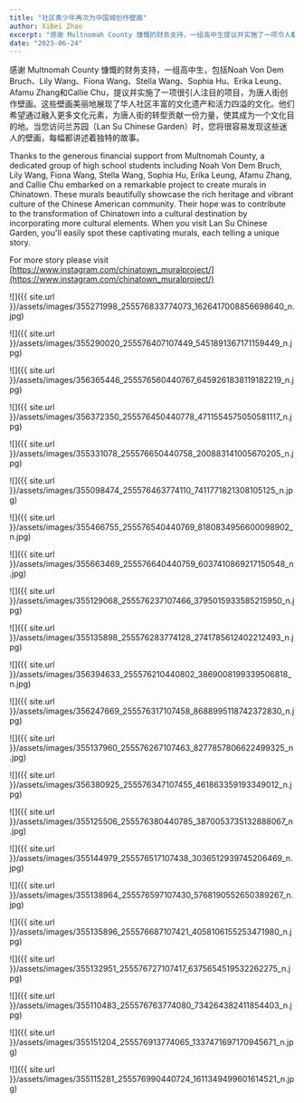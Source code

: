 ```yaml
---
title: "社区青少年再次为中国城创作壁画"
author: XiBei Zhao
excerpt: "感谢 Multnomah County 慷慨的财务支持，一组高中生提议并实施了一项令人瞩目的项目，为唐人街创作壁画。这些壁画美丽地展现了华人社区丰富的文化遗产和活力四溢的文化。他们希望通过融入更多文化元素，为唐人街的转型贡献一份力量，使其成为一个文化目的地。当您访问兰苏园（Lan Su Chinese Garden）时，您将很容易发现这些迷人的壁画，每幅都讲述着独特的故事。"
date: "2023-06-24"
---
```


感谢 Multnomah County 慷慨的财务支持，一组高中生，包括Noah Von Dem Bruch、Lily Wang、Fiona Wang、Stella Wang、Sophia Hu、Erika Leung、Afamu Zhang和Callie Chu，提议并实施了一项很引人注目的项目，为唐人街创作壁画。这些壁画美丽地展现了华人社区丰富的文化遗产和活力四溢的文化。他们希望通过融入更多文化元素，为唐人街的转型贡献一份力量，使其成为一个文化目的地。当您访问兰苏园（Lan Su Chinese Garden）时，您将很容易发现这些迷人的壁画，每幅都讲述着独特的故事。


Thanks to the generous financial support from Multnomah County, a dedicated group of high school students including Noah Von Dem Bruch, Lily Wang, Fiona Wang, Stella Wang, Sophia Hu, Erika Leung, Afamu Zhang, and Callie Chu embarked on a remarkable project to create murals in Chinatown. These murals beautifully showcase the rich heritage and vibrant culture of the Chinese American community. Their hope was to contribute to the transformation of Chinatown into a cultural destination by incorporating more cultural elements. When you visit Lan Su Chinese Garden, you'll easily spot these captivating murals, each telling a unique story.

For more story please visit [https://www.instagram.com/chinatown_muralproject/](https://www.instagram.com/chinatown_muralproject/)


![]({{ site.url }}/assets/images/355271998_255576833774073_1626417008856698640_n.jpg)

![]({{ site.url }}/assets/images/355290020_255576407107449_5451891367171159449_n.jpg)

![]({{ site.url }}/assets/images/356365446_255576560440767_6459261838119182219_n.jpg)

![]({{ site.url }}/assets/images/356372350_255576450440778_4711554575050581117_n.jpg)

![]({{ site.url }}/assets/images/355331078_255576650440758_200883141005670205_n.jpg)

![]({{ site.url }}/assets/images/355098474_255576463774110_7411771821308105125_n.jpg)

![]({{ site.url }}/assets/images/355466755_255576540440769_8180834956600098902_n.jpg)

![]({{ site.url }}/assets/images/355663469_255576640440759_6037410869217150548_n.jpg)

![]({{ site.url }}/assets/images/355129068_255576237107466_3795015933585215950_n.jpg)

![]({{ site.url }}/assets/images/355135898_255576283774128_2741785612402212493_n.jpg)

![]({{ site.url }}/assets/images/356394633_255576210440802_3869008199339506818_n.jpg)

![]({{ site.url }}/assets/images/356247669_255576317107458_8688995118742372830_n.jpg)

![]({{ site.url }}/assets/images/355137960_255576267107463_8277857806622499325_n.jpg)

![]({{ site.url }}/assets/images/356380925_255576347107455_461863359193349012_n.jpg)

![]({{ site.url }}/assets/images/355125506_255576380440785_3870053735132888067_n.jpg)

![]({{ site.url }}/assets/images/355144979_255576517107438_3036512939745206469_n.jpg)

![]({{ site.url }}/assets/images/355138964_255576597107430_5768190552650389267_n.jpg)

![]({{ site.url }}/assets/images/355135896_255576687107421_4058106155253471980_n.jpg)

![]({{ site.url }}/assets/images/355132951_255576727107417_6375654519532262275_n.jpg)

![]({{ site.url }}/assets/images/355110483_255576763774080_734264382411854403_n.jpg)

![]({{ site.url }}/assets/images/355151204_255576913774065_1337471697170945671_n.jpg)

![]({{ site.url }}/assets/images/355115281_255576990440724_1611349499601614521_n.jpg)
